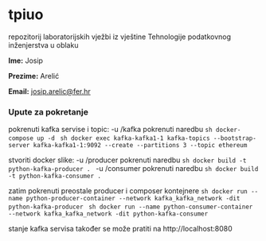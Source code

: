 # tpiuo
repozitorij laboratorijskih vježbi iz vještine Tehnologije podatkovnog inženjerstva u oblaku

**Ime:** Josip

**Prezime:** Arelić

**Email:** josip.arelic@fer.hr

### Upute za pokretanje

pokrenuti kafka servise i topic:
	-u /kafka pokrenuti naredbu
    ```sh
    docker-compose up -d
	```
    ```sh
    docker exec kafka-kafka1-1 kafka-topics --bootstrap-server kafka-kafka1-1:9092 --create --partitions 3 --topic ethereum
    ```

stvoriti docker slike:
	-u /producer pokrenuti naredbu 
    ```sh
    docker build -t python-kafka-producer .
	```
    -u /consumer pokrenuti naredbu 
    ```sh
    docker build -t python-kafka-consumer .
    ```

zatim pokrenuti preostale producer i composer kontejnere
	```sh
    docker run --name python-producer-container --network kafka_kafka_network -dit python-kafka-producer
	```
    ```sh
    docker run --name python-consumer-container --network kafka_kafka_network -dit python-kafka-consumer
    ```

stanje kafka servisa također se može pratiti na http://localhost:8080